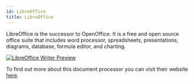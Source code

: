 ```yaml
---
id: LibreOffice
title: LibreOffice
---
```


LibreOffice is the successor to OpenOffice. It is a free and open source office suite that includes word processor, spreadsheets, presentations, diagrams, database, formula editor, and charting.  

[<img alt="LibreOffice Writer Preview" src="/img/LibreOffice.png" />](https://www.libreoffice.org)

To find out more about this document processor you can visit their website [here](https://www.libreoffice.org).
